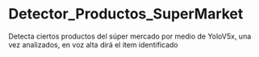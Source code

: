 # Detector_Productos_SuperMarket
Detecta ciertos productos del súper mercado por medio de YoloV5x, una vez analizados, en voz alta dirá el ítem identificado
